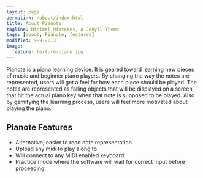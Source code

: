 ```yaml
---
layout: page
permalink: /about/index.html
title: About Pianote
tagline: Minimal Mistakes, a Jekyll Theme
tags: [about, Pianote, features]
modified: 9-9-2013
image:
  feature: texture-piano.jpg
---
```


Pianote is a piano learning device. It is geared toward learning new pieces of music and beginner piano players. By changing the way the notes are represented, users will get a feel for how each piece should be played. The notes are represented as falling objects that will be displayed on a screen, that hit the actual piano key when that note is supposed to be played. Also by gamifying the learning process, users will feel more motivated about playing the piano.

## Pianote Features

* Alternative, easier to read note representation
* Upload any midi to play along to
* Will connect to any MIDI enabled keyboard
* Practice mode where the software will wait for correct input before proceeding.
